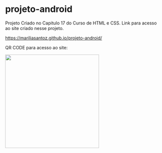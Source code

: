 # projeto-android
Projeto Criado no Capitulo 17 do Curso de HTML e CSS.
Link para acesso ao site criado nesse projeto.

https://mariliasantoz.github.io/projeto-android/

QR CODE para acesso ao site:



   <img src="https://user-images.githubusercontent.com/44656301/223448698-a65eef63-314d-4236-bd51-e318f18e790b.jpg" width="300px"> 

